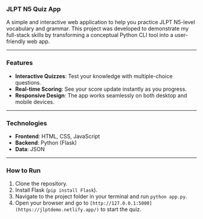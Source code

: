 ### JLPT N5 Quiz App

A simple and interactive web application to help you practice JLPT N5-level vocabulary and grammar. This project was developed to demonstrate my full-stack skills by transforming a conceptual Python CLI tool into a user-friendly web app.

---

### Features

* **Interactive Quizzes**: Test your knowledge with multiple-choice questions.
* **Real-time Scoring**: See your score update instantly as you progress.
* **Responsive Design**: The app works seamlessly on both desktop and mobile devices.

---

### Technologies

* **Frontend**: HTML, CSS, JavaScript
* **Backend**: Python (Flask)
* **Data**: JSON

---

### How to Run

1.  Clone the repository.
2.  Install Flask (`pip install Flask`).
3.  Navigate to the project folder in your terminal and run `python app.py`.
4.  Open your browser and go to `[http://127.0.0.1:5000](https://jlptdemo.netlify.app/)` to start the quiz.
